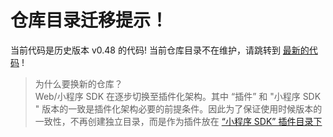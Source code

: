 # 仓库目录迁移提示！
当前代码是历史版本 v0.48 的代码! 当前仓库目录不在维护，请跳转到  [最新的代码](https://github.com/sensorsdata/sa-sdk-miniprogram/tree/master/dist/wechat/plugin/sf-sdk-miniprogram ) !

> 为什么要换新的仓库？  
Web/小程序 SDK 在逐步切换至插件化架构。其中 “插件” 和 "小程序 SDK " 版本的一致是插件化架构必要的前提条件。因此为了保证使用时候版本的一致性，不再创建独立目录，而是作为插件放在 [“小程序 SDK” 插件目录下](https://github.com/sensorsdata/sa-sdk-miniprogram/tree/master/dist/wechat/plugin/sf-sdk-miniprogram )  

